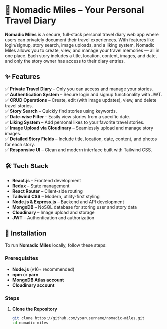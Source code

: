 # 🌄 Nomadic Miles – Your Personal Travel Diary  

**Nomadic Miles** is a secure, full-stack personal travel diary web app where users can privately document their travel experiences. With features like login/signup, story search, image uploads, and a liking system, Nomadic Miles allows you to create, view, and manage your travel memories — all in one place. Each story includes a title, location, content, images, and date, and only the story owner has access to their diary entries.  

## ✨ Features  

✅ **Private Travel Diary** – Only you can access and manage your stories.  
✅ **Authentication System** – Secure login and signup functionality with JWT.  
✅ **CRUD Operations** – Create, edit (with image updates), view, and delete travel stories.  
✅ **Story Search** – Quickly find stories using keywords.  
✅ **Date-wise Filter** – Easily view stories from a specific date.  
✅ **Liking System** – Add personal likes to your favorite travel stories.  
✅ **Image Upload via Cloudinary** – Seamlessly upload and manage story images.  
✅ **Detailed Story Fields** – Include title, location, date, content, and photos for each story.  
✅ **Responsive UI** – Clean and modern interface built with Tailwind CSS.  

## 🛠️ Tech Stack  

- **React.js** – Frontend development  
- **Redux** – State management  
- **React Router** – Client-side routing  
- **Tailwind CSS** – Modern, utility-first styling  
- **Node.js & Express.js** – Backend and API development  
- **MongoDB** – NoSQL database for storing user and story data  
- **Cloudinary** – Image upload and storage  
- **JWT** – Authentication and authorization  

## 🚀 Installation  

To run **Nomadic Miles** locally, follow these steps:

### Prerequisites  

- **Node.js** (v16+ recommended)  
- **npm** or **yarn**  
- **MongoDB Atlas account**  
- **Cloudinary account**  

### Steps  

1. **Clone the Repository**  
   ```sh
   git clone https://github.com/yourusername/nomadic-miles.git
   cd nomadic-miles

